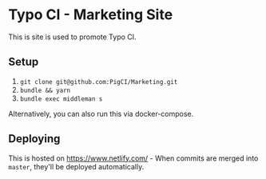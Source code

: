 # Typo CI - Marketing Site

This is site is used to promote Typo CI.

## Setup

1. `git clone git@github.com:PigCI/Marketing.git`
2. `bundle && yarn`
3. `bundle exec middleman s`

Alternatively, you can also run this via docker-compose.

## Deploying

This is hosted on https://www.netlify.com/ - When commits are merged into `master`, they'll be deployed automatically.

